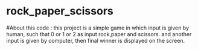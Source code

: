 # rock_paper_scissors
#About this code :
this project is a simple game in which input is given by human,
such that 0 or 1 or 2 as input rock,paper and scissors.
and another input is given by computer,
then final winner is displayed on the screen.
